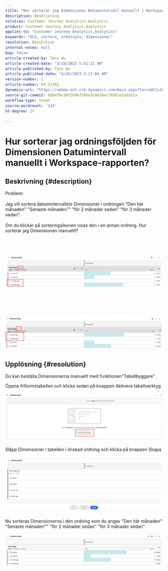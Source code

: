 ```yaml
---
title: "Hur sorterar jag Dimensionen Datumintervall manuellt i Workspace-rapporten?"
description: Beskrivning
solution: Customer Journey Analytics,Analytics
product: Customer Journey Analytics,Analytics
applies-to: "Customer Journey Analytics,Analytics"
keywords: "KCS, sortera, arbetsyta, dimensioner"
resolution: Resolution
internal-notes: null
bug: false
article-created-by: Tony Wu
article-created-date: "3/28/2023 5:51:21 AM"
article-published-by: Tony Wu
article-published-date: "4/26/2023 2:17:04 AM"
version-number: 1
article-number: KA-21781
dynamics-url: "https://adobe-ent.crm.dynamics.com/main.aspx?forceUCI=1&pagetype=entityrecord&etn=knowledgearticle&id=f9282590-2ccd-ed11-b597-6045bd006793"
source-git-commit: 6d84f8c38f2696f586e3c061bec79581e5a5931a
workflow-type: tm+mt
source-wordcount: '124'
ht-degree: 2%

---
```


# Hur sorterar jag ordningsföljden för Dimensionen Datumintervall manuellt i Workspace-rapporten?

## Beskrivning {#description}

Problem:
<br> 
<br>Jag vill sortera datumintervallets Dimensioner i ordningen &quot;Den här månaden&quot; &quot;Senaste månaden&quot;&quot; &quot;för 2 månader sedan&quot; &quot;för 3 månader sedan&quot;.<br><br>Om du klickar på sorteringsikonen visas den i en annan ordning. Hur sorterar jag Dimensionen manuellt?<br><br>
<br> <br><br>![](assets/___cf0914a3-30cd-ed11-b597-6045bd006793___.png)<br><br> <br><br> <br><br>![](assets/___d10914a3-30cd-ed11-b597-6045bd006793___.png)

## Upplösning {#resolution}


Du kan beställa Dimensionerna manuellt med funktionen&quot;Tabellbyggare&quot;.

Öppna friformstabellen och klicka sedan på knappen Aktivera tabellverktyg

![](assets/d4eda136-2fcd-ed11-b597-6045bd006793.png)

Släpp Dimensioner i tabellen i önskad ordning och klicka på knappen Skapa

![](assets/69497031-30cd-ed11-b597-6045bd006793.png)

Nu sorteras Dimensionerna i den ordning som du angav &quot;Den här månaden&quot; &quot;Senaste månaden&quot;&quot; &quot;för 2 månader sedan&quot; &quot;för 3 månader sedan&quot;

![](assets/efb1744a-30cd-ed11-b597-6045bd006793.png)
